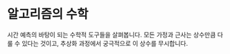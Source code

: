 # 알고리즘의 수학

시간 예측의 바탕이 되는 수학적 도구들을 살펴봅니다. 
모든 가정과 근사는 상수만큼 다룰 수 있다는 것이고, 추상화 과정에서 궁극적으로 이 상수를 무시합니다. 
<!--stackedit_data:
eyJoaXN0b3J5IjpbLTU0OTI2MTQ1OV19
-->